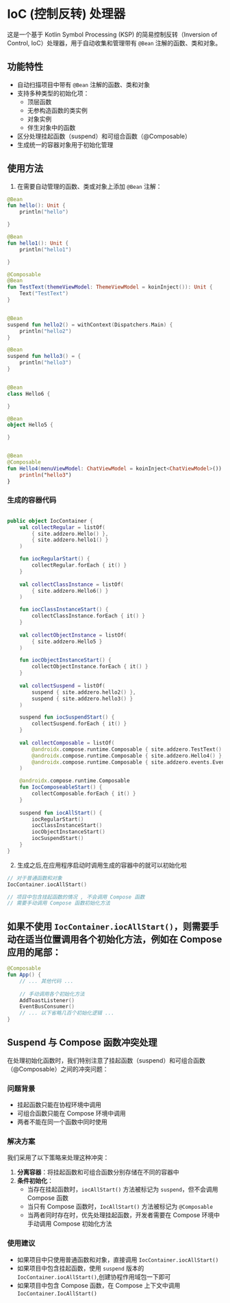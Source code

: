 # IoC (控制反转) 处理器

这是一个基于 Kotlin Symbol Processing (KSP) 的简易控制反转（Inversion of Control, IoC）处理器，用于自动收集和管理带有 `@Bean` 注解的函数、类和对象。

## 功能特性

- 自动扫描项目中带有 `@Bean` 注解的函数、类和对象
- 支持多种类型的初始化项：
  - 顶层函数
  - 无参构造函数的类实例
  - 对象实例
  - 伴生对象中的函数
- 区分处理挂起函数（suspend）和可组合函数（@Composable）
- 生成统一的容器对象用于初始化管理

## 使用方法

1. 在需要自动管理的函数、类或对象上添加 `@Bean` 注解：

```kotlin
@Bean
fun hello(): Unit {
    println("hello")

}

@Bean
fun hello1(): Unit {
    println("hello1")

}

@Composable
@Bean
fun TestText(themeViewModel: ThemeViewModel = koinInject()): Unit {
    Text("TestText")
}


@Bean
suspend fun hello2() = withContext(Dispatchers.Main) {
    println("hello2")
}

@Bean
suspend fun hello3() = {
    println("hello3")
}


@Bean
class Hello6 {

}

@Bean
object Hello5 {

}


@Bean
@Composable
fun Hello4(menuViewModel: ChatViewModel = koinInject<ChatViewModel>()) {
    println("hello3")
}
```
### 生成的容器代码

```kotlin

public object IocContainer {
    val collectRegular = listOf(
        { site.addzero.Hello() },
        { site.addzero.hello1() }
    )

    fun iocRegularStart() {
        collectRegular.forEach { it() }
    }
    
    val collectClassInstance = listOf(
        { site.addzero.Hello6() }
    )

    fun iocClassInstanceStart() {
        collectClassInstance.forEach { it() }
    }
    
    val collectObjectInstance = listOf(
        { site.addzero.Hello5 }
    )

    fun iocObjectInstanceStart() {
        collectObjectInstance.forEach { it() }
    }
    
    val collectSuspend = listOf(
        suspend { site.addzero.hello2() },
        suspend { site.addzero.hello3() }
    )

    suspend fun iocSuspendStart() {
        collectSuspend.forEach { it() }
    }
    
    val collectComposable = listOf(
        @androidx.compose.runtime.Composable { site.addzero.TestText() },
        @androidx.compose.runtime.Composable { site.addzero.Hello4() },
        @androidx.compose.runtime.Composable { site.addzero.events.EventBusConsumer() }
    )

    @androidx.compose.runtime.Composable
    fun IocComposeableStart() {
        collectComposable.forEach { it() }
    }
    
    suspend fun iocAllStart() {
        iocRegularStart()
        iocClassInstanceStart()
        iocObjectInstanceStart()
        iocSuspendStart()
    }
}
```


2. 生成之后,在应用程序启动时调用生成的容器中的就可以初始化啦

```kotlin
// 对于普通函数和对象
IocContainer.iocAllStart()

// 项目中包含挂起函数的情况 , 不会调用 Compose 函数
// 需要手动调用 Compose 函数初始化方法
```

## 如果不使用 `IocContainer.iocAllStart()`，则需要手动在适当位置调用各个初始化方法，例如在 Compose 应用的尾部：

```kotlin
@Composable
fun App() {
    // ... 其他代码 ...
    
    // 手动调用各个初始化方法
    AddToastListener()
    EventBusConsumer()
    // ... 以下省略几百个初始化逻辑 ...
}
```



## Suspend 与 Compose 函数冲突处理

在处理初始化函数时，我们特别注意了挂起函数（suspend）和可组合函数（@Composable）之间的冲突问题：

### 问题背景
- 挂起函数只能在协程环境中调用
- 可组合函数只能在 Compose 环境中调用
- 两者不能在同一个函数中同时使用

### 解决方案
我们采用了以下策略来处理这种冲突：

1. **分离容器**：将挂起函数和可组合函数分别存储在不同的容器中
2. **条件初始化**：
   - 当存在挂起函数时，`iocAllStart()` 方法被标记为 `suspend`，但不会调用 Compose 函数
   - 当只有 Compose 函数时，`IocAllStart()` 方法被标记为 `@Composable`
   - 当两者同时存在时，优先处理挂起函数，开发者需要在 Compose 环境中手动调用 Compose 初始化方法

### 使用建议
- 如果项目中只使用普通函数和对象，直接调用 `IocContainer.iocAllStart()`
- 如果项目中包含挂起函数，使用 `suspend` 版本的 `IocContainer.iocAllStart()`,创建协程作用域包一下即可
- 如果项目中包含 Compose 函数，在 Compose 上下文中调用 `IocContainer.IocAllStart()`

